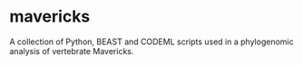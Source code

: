 # mavericks

A collection of Python, BEAST and CODEML scripts used in a phylogenomic analysis of vertebrate Mavericks.
